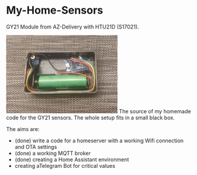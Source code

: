 # My-Home-Sensors
GY21 Module from AZ-Delivery with HTU21D (S17021).

<img src="https://github.com/RomeB86/My-Home-Sensors/blob/main/HomeSensor.jpg" width="300px">
The source of my homemade code for the GY21 sensors.
The whole setup fits in a small black box.

The aims are:

- (done) write a code for a homeserver with a working Wifi connection and OTA settings 
- (done) a working MQTT broker
- (done) creating a Home Assistant environment
- creating aTelegram Bot for critical values

